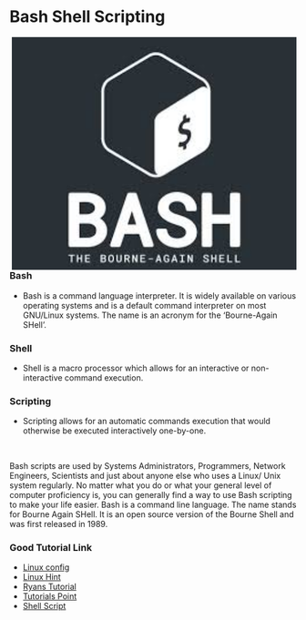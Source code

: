 # Bash Shell Scripting

<img src="bash.jpeg" align="right" width="500px">

### Bash
* Bash is a command language interpreter. It is widely available on various operating systems and is a default command interpreter on most GNU/Linux systems. The name is an acronym for the ‘Bourne-Again SHell’.

### Shell
* Shell is a macro processor which allows for an interactive or non-interactive command execution.

### Scripting
* Scripting allows for an automatic commands execution that would otherwise be executed interactively one-by-one.
<br/>

Bash scripts are used by Systems Administrators, Programmers, Network Engineers, Scientists and just about anyone else who uses a Linux/ Unix system regularly. No matter what you do or what your general level of computer proficiency is, you can generally find a way to use Bash scripting to make your life easier. Bash is a command line language. The name stands for Bourne Again SHell. It is an open source version of the Bourne Shell and was first released in 1989.

### Good Tutorial Link
* [Linux config](https://linuxconfig.org/bash-scripting-tutorial-for-beginners)
* [Linux Hint](https://linuxhint.com/bash_scripting_tutorial_beginners/)
* [Ryans Tutorial](https://ryanstutorials.net/bash-scripting-tutorial/)
* [Tutorials Point](https://www.tutorialspoint.com/unix/shell_scripting.htm)
* [Shell Script](https://www.shellscript.sh/)

